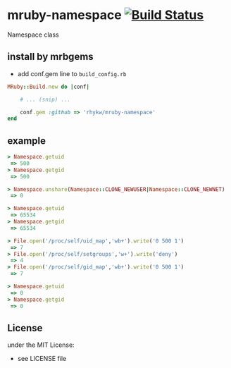 # mruby-namespace   [![Build Status](https://travis-ci.org/rhykw/mruby-namespace.svg?branch=master)](https://travis-ci.org/rhykw/mruby-namespace)
Namespace class
## install by mrbgems
- add conf.gem line to `build_config.rb`

```ruby
MRuby::Build.new do |conf|

    # ... (snip) ...

    conf.gem :github => 'rhykw/mruby-namespace'
end
```
## example
```ruby
> Namespace.getuid
 => 500
> Namespace.getgid
 => 500

> Namespace.unshare(Namespace::CLONE_NEWUSER|Namespace::CLONE_NEWNET)
 => 0

> Namespace.getuid
 => 65534
> Namespace.getgid
 => 65534

> File.open('/proc/self/uid_map','wb+').write('0 500 1')
 => 7
> File.open('/proc/self/setgroups','w+').write('deny')
 => 4
> File.open('/proc/self/gid_map','wb+').write('0 500 1')
 => 7

> Namespace.getuid
 => 0
> Namespace.getgid
 => 0
```

## License
under the MIT License:
- see LICENSE file
